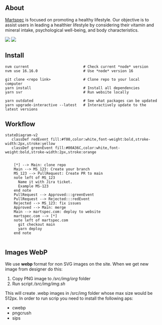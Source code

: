 ## About

[Martspec](martspec.com) is focused on promoting a healthy lifestyle. Our objective is to assist users in leading a healthier lifestyle by considering their vitamin and mineral intake, psychological well-being, and body characteristics.

![](https://img.shields.io/website?url=https%3A%2F%2Fmartspec.com)
![](https://visitor-badge.laobi.icu/badge?page_id=protyagov.martspec)

## Install

```
nvm current                         # Check current *node* version
nvm use 16.16.0                     # Use *node* version 16

git clone <repo link>               # Clone repo to your local computer
yarn install                        # Install all dependencies
yarn svr                            # Run website locally

yarn outdated                       # See what packages can be updated
yarn upgrade-interactive --latest   # Interactively update to the latest versions
```

## Workflow

```mermaid
stateDiagram-v2
   classDef redEvent fill:#f00,color:white,font-weight:bold,stroke-width:2px,stroke:yellow
   classDef greenEvent fill:#00A36C,color:white,font-weight:bold,stroke-width:2px,stroke:orange


    [*] --> Main: clone repo
    Main --> MS_123: Create your branch
    MS_123 --> PullRequest: Create PR to main
    note left of MS_123
      Name it with Jira ticket.
      Example MS-123
    end note
    PullRequest --> Approved:::greenEvent
    PullRequest --> Rejected:::redEvent
    Rejected --> MS_123: fix issues
    Approved --> Main: merge
    Main --> martspec.com: deploy to website
    martspec.com --> [*]
    note left of martspec.com
      git checkout main
      yarn deploy
    end note


```

## Images WebP

We use **webp** format for non SVG images on the site. When we get new image from designer do this:

1. Copy PNG image to _/src/img/org_ folder
2. Run script _/src/img/img.sh_

This will create .webp images in /src/img folder whose max size would be 512px. In order to run scrip you need to install the following aps:

-   cwebp
-   pngcrush
-   sips
